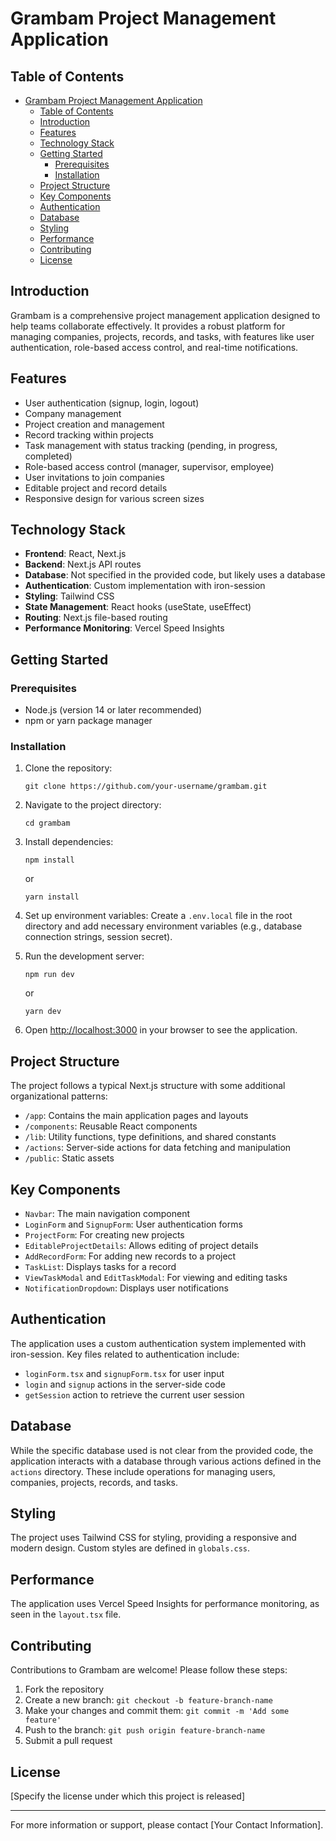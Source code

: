 # Grambam Project Management Application

## Table of Contents

- [Grambam Project Management Application](#grambam-project-management-application)
  - [Table of Contents](#table-of-contents)
  - [Introduction](#introduction)
  - [Features](#features)
  - [Technology Stack](#technology-stack)
  - [Getting Started](#getting-started)
    - [Prerequisites](#prerequisites)
    - [Installation](#installation)
  - [Project Structure](#project-structure)
  - [Key Components](#key-components)
  - [Authentication](#authentication)
  - [Database](#database)
  - [Styling](#styling)
  - [Performance](#performance)
  - [Contributing](#contributing)
  - [License](#license)

## Introduction

Grambam is a comprehensive project management application designed to help teams collaborate effectively. It provides a robust platform for managing companies, projects, records, and tasks, with features like user authentication, role-based access control, and real-time notifications.

## Features

- User authentication (signup, login, logout)
- Company management
- Project creation and management
- Record tracking within projects
- Task management with status tracking (pending, in progress, completed)
- Role-based access control (manager, supervisor, employee)
- User invitations to join companies
- Editable project and record details
- Responsive design for various screen sizes

## Technology Stack

- **Frontend**: React, Next.js
- **Backend**: Next.js API routes
- **Database**: Not specified in the provided code, but likely uses a database
- **Authentication**: Custom implementation with iron-session
- **Styling**: Tailwind CSS
- **State Management**: React hooks (useState, useEffect)
- **Routing**: Next.js file-based routing
- **Performance Monitoring**: Vercel Speed Insights

## Getting Started

### Prerequisites

- Node.js (version 14 or later recommended)
- npm or yarn package manager

### Installation

1. Clone the repository:

   ```
   git clone https://github.com/your-username/grambam.git
   ```

2. Navigate to the project directory:

   ```
   cd grambam
   ```

3. Install dependencies:

   ```
   npm install
   ```

   or

   ```
   yarn install
   ```

4. Set up environment variables:
   Create a `.env.local` file in the root directory and add necessary environment variables (e.g., database connection strings, session secret).

5. Run the development server:

   ```
   npm run dev
   ```

   or

   ```
   yarn dev
   ```

6. Open [http://localhost:3000](http://localhost:3000) in your browser to see the application.

## Project Structure

The project follows a typical Next.js structure with some additional organizational patterns:

- `/app`: Contains the main application pages and layouts
- `/components`: Reusable React components
- `/lib`: Utility functions, type definitions, and shared constants
- `/actions`: Server-side actions for data fetching and manipulation
- `/public`: Static assets

## Key Components

- `Navbar`: The main navigation component
- `LoginForm` and `SignupForm`: User authentication forms
- `ProjectForm`: For creating new projects
- `EditableProjectDetails`: Allows editing of project details
- `AddRecordForm`: For adding new records to a project
- `TaskList`: Displays tasks for a record
- `ViewTaskModal` and `EditTaskModal`: For viewing and editing tasks
- `NotificationDropdown`: Displays user notifications

## Authentication

The application uses a custom authentication system implemented with iron-session. Key files related to authentication include:

- `loginForm.tsx` and `signupForm.tsx` for user input
- `login` and `signup` actions in the server-side code
- `getSession` action to retrieve the current user session

## Database

While the specific database used is not clear from the provided code, the application interacts with a database through various actions defined in the `actions` directory. These include operations for managing users, companies, projects, records, and tasks.

## Styling

The project uses Tailwind CSS for styling, providing a responsive and modern design. Custom styles are defined in `globals.css`.

## Performance

The application uses Vercel Speed Insights for performance monitoring, as seen in the `layout.tsx` file.

## Contributing

Contributions to Grambam are welcome! Please follow these steps:

1. Fork the repository
2. Create a new branch: `git checkout -b feature-branch-name`
3. Make your changes and commit them: `git commit -m 'Add some feature'`
4. Push to the branch: `git push origin feature-branch-name`
5. Submit a pull request

## License

[Specify the license under which this project is released]

---

For more information or support, please contact [Your Contact Information].
